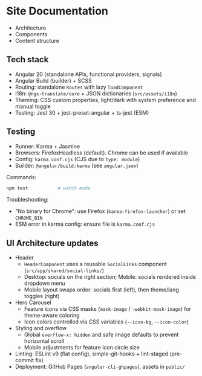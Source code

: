 # Site Documentation

- Architecture
- Components
- Content structure

## Tech stack

- Angular 20 (standalone APIs, functional providers, signals)
- Angular Build (builder) + SCSS
- Routing: standalone `Routes` with lazy `loadComponent`
- i18n: `@ngx-translate/core` + JSON dictionaries (`src/assets/i18n`)
- Theming: CSS custom properties, light/dark with system preference and manual toggle
- Testing: Jest 30 + jest-preset-angular + ts-jest (ESM)
## Testing

- Runner: Karma + Jasmine
- Browsers: FirefoxHeadless (default). Chrome can be used if available
- Config: `karma.conf.cjs` (CJS due to `type: module`)
- Builder: `@angular/build:karma` (see `angular.json`)

Commands:

```bash
npm test           # watch mode
```

Troubleshooting:
- "No binary for Chrome": use Firefox (`karma-firefox-launcher`) or set `CHROME_BIN`
- ESM error in karma config: ensure file is `karma.conf.cjs`

## UI Architecture updates

- Header
  - `HeaderComponent` uses a reusable `SocialLinks` component (`src/app/shared/social-links/`)
  - Desktop: socials on the right section; Mobile: socials rendered inside dropdown menu
  - Mobile layout swaps order: socials first (left), then theme/lang toggles (right)
- Hero Carousel
  - Feature icons via CSS masks (`mask-image` / `-webkit-mask-image`) for theme-aware coloring
  - Icon colors controlled via CSS variables (`--icon-bg`, `--icon-color`)
- Styling and overflow
  - Global `overflow-x: hidden` and safe image defaults to prevent horizontal scroll
  - Mobile adjustments for feature icon circle size
- Linting: ESLint v9 (flat config), simple-git-hooks + lint-staged (pre-commit fix)
- Deployment: GitHub Pages (`angular-cli-ghpages`), assets in `public/`
